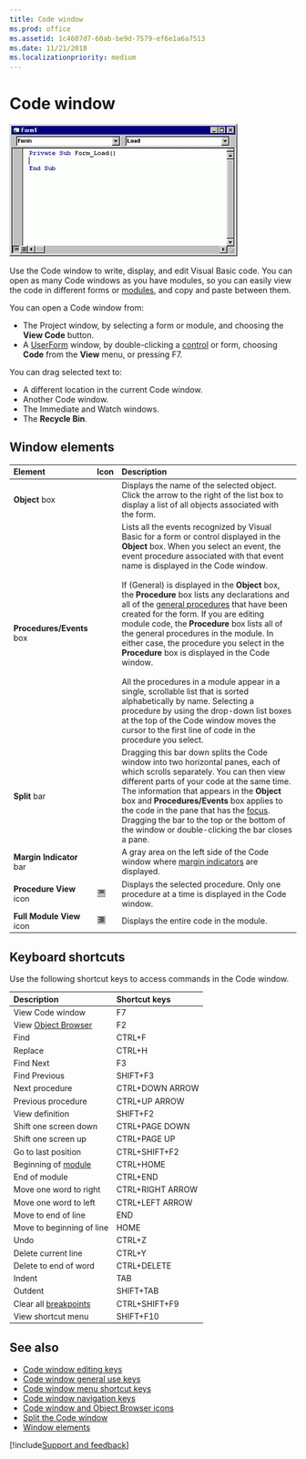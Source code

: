 ```yaml
---
title: Code window
ms.prod: office
ms.assetid: 1c4607d7-60ab-be9d-7579-ef6e1a6a7513
ms.date: 11/21/2018
ms.localizationpriority: medium
---
```



# Code window

![Code window](../../../images/code_ZA01201588.gif)

Use the Code window to write, display, and edit Visual Basic code. You can open as many Code windows as you have modules, so you can easily view the code in different forms or [modules](../../Glossary/vbe-glossary.md#module), and copy and paste between them.

You can open a Code window from:

- The  Project window, by selecting a form or module, and choosing the **View Code** button.   
- A  [UserForm](userform-window.md) window, by double-clicking a [control](../../Glossary/vbe-glossary.md#control) or form, choosing **Code** from the **View** menu, or pressing F7.
    
You can drag selected text to:

- A different location in the current Code window.   
- Another Code window.    
- The Immediate and Watch windows.   
- The **Recycle Bin**.
    
## Window elements

|Element|Icon|Description|
|:------|:---|:----------|
|**Object** box | |Displays the name of the selected object. Click the arrow to the right of the list box to display a list of all objects associated with the form.|
|**Procedures/Events** box | |Lists all the events recognized by Visual Basic for a form or control displayed in the **Object** box. When you select an event, the event procedure associated with that event name is displayed in the  Code window.<br/><br/>If (General) is displayed in the **Object** box, the **Procedure** box lists any declarations and all of the [general procedures](../../Glossary/vbe-glossary.md#general-procedure) that have been created for the form. If you are editing module code, the **Procedure** box lists all of the general procedures in the module. In either case, the procedure you select in the **Procedure** box is displayed in the Code window.<br/><br/>All the procedures in a module appear in a single, scrollable list that is sorted alphabetically by name. Selecting a procedure by using the drop-down list boxes at the top of the Code window moves the cursor to the first line of code in the procedure you select.|
|**Split** bar| |Dragging this bar down splits the Code window into two horizontal panes, each of which scrolls separately. You can then view different parts of your code at the same time. The information that appears in the **Object** box and **Procedures/Events** box applies to the code in the pane that has the [focus](../../Glossary/vbe-glossary.md#focus). Dragging the bar to the top or the bottom of the window or double-clicking the bar closes a pane.|
|**Margin Indicator** bar| |A gray area on the left side of the  Code window where [margin indicators](../../Glossary/vbe-glossary.md#margin-indicator) are displayed.|
|**Procedure View** icon| ![Procedure View icon](../../../images/avhdg004_ZA01201568.gif) |Displays the selected procedure. Only one procedure at a time is displayed in the  Code window.|
|**Full Module View** icon| ![Full Module View icon](../../../images/avhdg005_ZA01201569.gif) | Displays the entire code in the module.|

## Keyboard shortcuts

Use the following shortcut keys to access commands in the Code window.

|Description|Shortcut keys|
|:-----|:-----|
|View Code window|F7|
|View [Object Browser](object-browser.md)|F2|
|Find|CTRL+F|
|Replace|CTRL+H|
|Find Next|F3|
|Find Previous|SHIFT+F3|
|Next procedure|CTRL+DOWN ARROW|
|Previous procedure|CTRL+UP ARROW|
|View definition|SHIFT+F2|
|Shift one screen down|CTRL+PAGE DOWN|
|Shift one screen up|CTRL+PAGE UP|
|Go to last position|CTRL+SHIFT+F2|
|Beginning of [module](../../Glossary/vbe-glossary.md#module)|CTRL+HOME|
|End of module|CTRL+END|
|Move one word to right|CTRL+RIGHT ARROW|
|Move one word to left|CTRL+LEFT ARROW|
|Move to end of line|END|
|Move to beginning of line|HOME|
|Undo|CTRL+Z|
|Delete current line|CTRL+Y|
|Delete to end of word|CTRL+DELETE|
|Indent|TAB|
|Outdent|SHIFT+TAB|
|Clear all [breakpoints](../../Glossary/vbe-glossary.md#breakpoint)|CTRL+SHIFT+F9|
|View shortcut menu|SHIFT+F10|



## See also

- [Code window editing keys](code-editing-keys.md)
- [Code window general use keys](code-window-general-use-keys.md)
- [Code window menu shortcut keys](menu-shortcut-keys-available-in-the-code-window.md)
- [Code window navigation keys](code-window-navigation-keys.md)
- [Code window and Object Browser icons](icons-used-in-the-object-browser-and-code-windows.md)
- [Split the Code window](../../how-to/split-the-code-window.md)
- [Window elements](../window-elements.md)

[!include[Support and feedback](~/includes/feedback-boilerplate.md)]